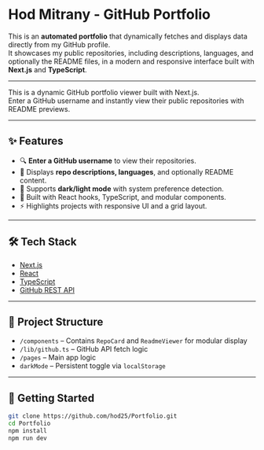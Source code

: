 ﻿# Hod Mitrany - GitHub Portfolio 

This is an **automated portfolio** that dynamically fetches and displays data directly from my GitHub profile.  
It showcases my public repositories, including descriptions, languages, and optionally the README files, in a modern and responsive interface built with **Next.js** and **TypeScript**.

---
This is a dynamic GitHub portfolio viewer built with Next.js.  
Enter a GitHub username and instantly view their public repositories with README previews.

---
## ✨ Features

- 🔍 **Enter a GitHub username** to view their repositories.
- 📄 Displays **repo descriptions, languages**, and optionally README content.
- 🎨 Supports **dark/light mode** with system preference detection.
- 🧠 Built with React hooks, TypeScript, and modular components.
- ⚡ Highlights projects with responsive UI and a grid layout.

---
## 🛠 Tech Stack

- [Next.js](https://nextjs.org/)
- [React](https://reactjs.org/)
- [TypeScript](https://www.typescriptlang.org/)
- [GitHub REST API](https://docs.github.com/en/rest)

---
## 📂 Project Structure

- `/components` – Contains `RepoCard` and `ReadmeViewer` for modular display
- `/lib/github.ts` – GitHub API fetch logic
- `/pages` – Main app logic
- `darkMode` – Persistent toggle via `localStorage`

---
## 🚀 Getting Started

```bash
git clone https://github.com/hod25/Portfolio.git
cd Portfolio
npm install
npm run dev
